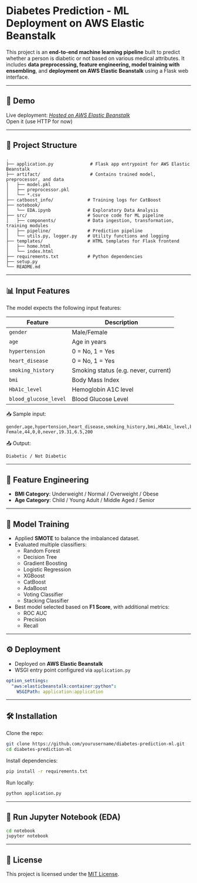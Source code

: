 # Diabetes Prediction - ML Deployment on AWS Elastic Beanstalk

This project is an **end-to-end machine learning pipeline** built to predict whether a person is diabetic or not based on various medical attributes. It includes **data preprocessing, feature engineering, model training with ensembling**, and **deployment on AWS Elastic Beanstalk** using a Flask web interface.

---

## 🚀 Demo

Live deployment: _[Hosted on AWS Elastic Beanstalk](http://endtoendmlproject-diabetespredic-env.eba-4z8i5sjw.eu-north-1.elasticbeanstalk.com)_  
Open it (use HTTP for now)

---

## 📂 Project Structure

```
.
├── application.py              # Flask app entrypoint for AWS Elastic Beanstalk
├── artifact/                   # Contains trained model, preprocessor, and data
│   ├── model.pkl
│   ├── preprocessor.pkl
│   └── *.csv
├── catboost_info/             # Training logs for CatBoost
├── notebook/
│   └── EDA.ipynb              # Exploratory Data Analysis
├── src/                       # Source code for ML pipeline
│   ├── components/            # Data ingestion, transformation, training modules
│   ├── pipeline/              # Prediction pipeline
│   └── utils.py, logger.py    # Utility functions and logging
├── templates/                 # HTML templates for Flask frontend
│   ├── home.html
│   └── index.html
├── requirements.txt           # Python dependencies
├── setup.py
└── README.md
```

---

## 📊 Input Features

The model expects the following input features:

| Feature             | Description                        |
|---------------------|----------------------------------|
| `gender`            | Male/Female                      |
| `age`               | Age in years                     |
| `hypertension`      | 0 = No, 1 = Yes                  |
| `heart_disease`     | 0 = No, 1 = Yes                  |
| `smoking_history`   | Smoking status (e.g. never, current)|
| `bmi`               | Body Mass Index                  |
| `HbA1c_level`       | Hemoglobin A1C level             |
| `blood_glucose_level` | Blood Glucose Level            |

📥 Sample input:

```csv
gender,age,hypertension,heart_disease,smoking_history,bmi,HbA1c_level,blood_glucose_level
Female,44,0,0,never,19.31,6.5,200
```

📤 Output:

```
Diabetic / Not Diabetic
```

---

## 🔬 Feature Engineering

- **BMI Category**: Underweight / Normal / Overweight / Obese
- **Age Category**: Child / Young Adult / Middle Aged / Senior

---

## 🧠 Model Training

- Applied **SMOTE** to balance the imbalanced dataset.
- Evaluated multiple classifiers:
  - Random Forest
  - Decision Tree
  - Gradient Boosting
  - Logistic Regression
  - XGBoost
  - CatBoost
  - AdaBoost
  - Voting Classifier
  - Stacking Classifier
- Best model selected based on **F1 Score**, with additional metrics:
  - ROC AUC
  - Precision
  - Recall

---

## ⚙️ Deployment

- Deployed on **AWS Elastic Beanstalk**
- WSGI entry point configured via `application.py`

```yaml
option_settings:
  "aws:elasticbeanstalk:container:python":
    WSGIPath: application:application
```

---

## 🛠️ Installation

Clone the repo:

```bash
git clone https://github.com/yourusername/diabetes-prediction-ml.git
cd diabetes-prediction-ml
```

Install dependencies:

```bash
pip install -r requirements.txt
```

Run locally:

```bash
python application.py
```

---

## 🧪 Run Jupyter Notebook (EDA)

```bash
cd notebook
jupyter notebook
```

---

## 📜 License

This project is licensed under the [MIT License](./LICENSE).
